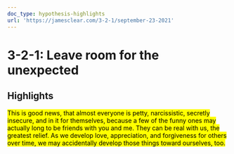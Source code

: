 ```yaml
---
doc_type: hypothesis-highlights
url: 'https://jamesclear.com/3-2-1/september-23-2021'
---
```

# 3-2-1: Leave room for the unexpected
## Highlights

<mark>This is good news, that almost everyone is petty, narcissistic, secretly insecure, and in it for themselves, because a few of the funny ones may actually long to be friends with you and me. They can be real with us, the greatest relief. As we develop love, appreciation, and forgiveness for others over time, we may accidentally develop those things toward ourselves, too.</mark>





